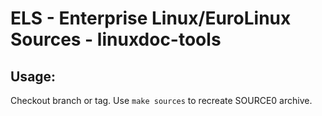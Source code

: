 # ELS - Enterprise Linux/EuroLinux Sources - linuxdoc-tools
 
## Usage:
  Checkout branch or tag. Use `make sources` to recreate  SOURCE0 archive.
